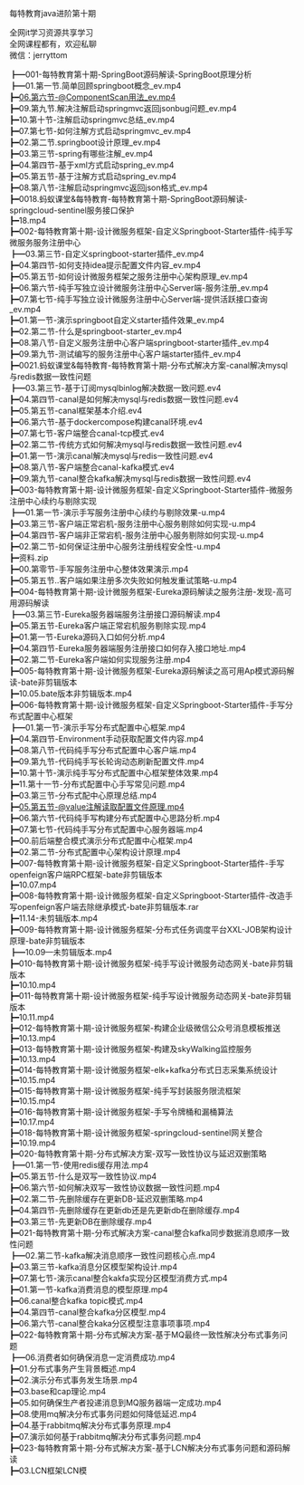 每特教育java进阶第十期

全网it学习资源共享学习<br>全网课程都有，欢迎私聊<br>微信：jerryttom<br>

┣━001-每特教育第十期-SpringBoot源码解读-SpringBoot原理分析<br> ┣━01.第一节.简单回顾springboot概念_ev.mp4<br> ┣━06.第六节-@ComponentScan用法_ev.mp4<br> ┣━09.第九节.解决注解启动springmvc返回jsonbug问题_ev.mp4<br> ┣━10.第十节-注解启动springmvc总结_ev.mp4<br> ┣━07.第七节-如何注解方式启动springmvc_ev.mp4<br> ┣━02.第二节.springboot设计原理_ev.mp4<br> ┣━03.第三节-spring有哪些注解_ev.mp4<br> ┣━04.第四节-基于xml方式启动spring_ev.mp4<br> ┣━05.第五节-基于注解方式启动spring_ev.mp4<br> ┣━08.第八节-注解启动springmvc返回json格式_ev.mp4<br> ┣━0018.蚂蚁课堂&amp;每特教育-每特教育第十期-SpringBoot源码解读-springcloud-sentinel服务接口保护<br> ┣━18.mp4<br> ┣━002-每特教育第十期-设计微服务框架-自定义Springboot-Starter插件-纯手写微服务服务注册中心<br> ┣━03.第三节-自定义springboot-starter插件_ev.mp4<br> ┣━04.第四节-如何支持idea提示配置文件内容_ev.mp4<br> ┣━05.第五节-如何设计微服务框架之服务注册中心架构原理_ev.mp4<br> ┣━06.第六节-纯手写独立设计微服务注册中心Server端-服务注册_ev.mp4<br> ┣━07.第七节-纯手写独立设计微服务注册中心Server端-提供活跃接口查询_ev.mp4<br> ┣━01.第一节-演示springboot自定义starter插件效果_ev.mp4<br> ┣━02.第二节-什么是springboot-starter_ev.mp4<br> ┣━08.第八节-自定义服务注册中心客户端springboot-starter插件_ev.mp4<br> ┣━09.第九节-测试编写的服务注册中心客户端starter插件_ev.mp4<br> ┣━0021.蚂蚁课堂&amp;每特教育-每特教育第十期-分布式解决方案-canal解决mysql与redis数据一致性问题<br> ┣━03.第三节-基于订阅mysqlbinlog解决数据一致问题.ev4<br> ┣━04.第四节-canal是如何解决mysql与redis数据一致性问题.ev4<br> ┣━05.第五节-canal框架基本介绍.ev4<br> ┣━06.第六节-基于dockercompose构建canal环境.ev4<br> ┣━07.第七节-客户端整合canal-tcp模式.ev4<br> ┣━02.第二节-传统方式如何解决mysql与redis数据一致性问题.ev4<br> ┣━01.第一节-演示canal解决mysql与redis一致性问题.ev4<br> ┣━08.第八节-客户端整合canal-kafka模式.ev4<br> ┣━09.第九节-canal整合kafka解决mysql与redis数据一致性问题.ev4<br> ┣━003-每特教育第十期-设计微服务框架-自定义Springboot-Starter插件-微服务注册中心续约与剔除实现<br> ┣━01.第一节-演示手写服务注册中心续约与剔除效果-u.mp4<br> ┣━03.第三节-客户端正常宕机-服务注册中心服务剔除如何实现-u.mp4<br> ┣━04.第四节-客户端非正常宕机-服务注册中心服务剔除如何实现-u.mp4<br> ┣━02.第二节-如何保证注册中心服务注册线程安全性-u.mp4<br> ┣━资料.zip<br> ┣━00.第零节-手写服务注册中心整体效果演示.mp4<br> ┣━05.第五节..客户端如果注册多次失败如何触发重试策略-u.mp4<br> ┣━004-每特教育第十期-设计微服务框架-Eureka源码解读之服务注册-发现-高可用源码解读<br> ┣━03.第三节-Eureka服务器端服务注册接口源码解读.mp4<br> ┣━05.第五节-Eureka客户端正常宕机服务剔除实现.mp4<br> ┣━01.第一节-Eureka源码入口如何分析.mp4<br> ┣━04.第四节-Eureka服务器端服务注册接口如何存入接口地址.mp4<br> ┣━02.第二节-Eureka客户端如何实现服务注册.mp4<br> ┣━005-每特教育第十期-设计微服务框架-Eureka源码解读之高可用Ap模式源码解读-bate非剪辑版本<br> ┣━10.05.bate版本非剪辑版本.mp4<br> ┣━006-每特教育第十期-设计微服务框架-自定义Springboot-Starter插件-手写分布式配置中心框架<br> ┣━01.第一节-演示手写分布式配置中心框架.mp4<br> ┣━04.第四节-Environment手动获取配置文件内容.mp4<br> ┣━08.第八节-代码纯手写分布式配置中心客户端.mp4<br> ┣━09.第九节-代码纯手写长轮询动态刷新配置文件.mp4<br> ┣━10.第十节-演示纯手写分布式配置中心框架整体效果.mp4<br> ┣━11.第十一节-分布式配置中心手写常见问题.mp4<br> ┣━03.第三节-分布式配中心原理总结.mp4<br> ┣━05.第五节-@value注解读取配置文件原理.mp4<br> ┣━06.第六节-代码纯手写构建分布式配置中心思路分析.mp4<br> ┣━07.第七节-代码纯手写分布式配置中心服务器端.mp4<br> ┣━00.前后端整合模式演示分布式配置中心框架.mp4<br> ┣━02.第二节-分布式配置中心架构设计原理.mp4<br> ┣━007-每特教育第十期-设计微服务框架-自定义Springboot-Starter插件-手写openfeign客户端RPC框架-bate非剪辑版本<br> ┣━10.07.mp4<br> ┣━008-每特教育第十期-设计微服务框架-自定义Springboot-Starter插件-改造手写openfeign客户端去除继承模式-bate非剪辑版本.rar<br> ┣━11.14-未剪辑版本.mp4<br> ┣━009-每特教育第十期-设计微服务框架-分布式任务调度平台XXL-JOB架构设计原理-bate非剪辑版本<br> ┣━10.09—未剪辑版本.mp4<br> ┣━010-每特教育第十期-设计微服务框架-纯手写设计微服务动态网关-bate非剪辑版本<br> ┣━10.10.mp4<br> ┣━011-每特教育第十期-设计微服务框架-纯手写设计微服务动态网关-bate非剪辑版本<br> ┣━10.11.mp4<br> ┣━012-每特教育第十期-设计微服务框架-构建企业级微信公众号消息模板推送<br> ┣━10.13.mp4<br> ┣━013-每特教育第十期-设计微服务框架-构建及skyWalking监控服务<br> ┣━10.13.mp4<br> ┣━014-每特教育第十期-设计微服务框架-elk+kafka分布式日志采集系统设计<br> ┣━10.15.mp4<br> ┣━015-每特教育第十期-设计微服务框架-纯手写封装服务限流框架<br> ┣━10.15.mp4<br> ┣━016-每特教育第十期-设计微服务框架-手写令牌桶和漏桶算法<br> ┣━10.17.mp4<br> ┣━018-每特教育第十期-设计微服务框架-springcloud-sentinel网关整合<br> ┣━10.19.mp4<br> ┣━020-每特教育第十期-分布式解决方案-双写一致性协议与延迟双删策略<br> ┣━01.第一节-使用redis缓存用法.mp4<br> ┣━05.第五节-什么是双写一致性协议.mp4<br> ┣━06.第六节-如何解决双写一致性协议数据一致性问题.mp4<br> ┣━02.第二节-先删除缓存在更新DB-延迟双删策略.mp4<br> ┣━04.第四节-先删除缓存在更新db还是先更新db在删除缓存.mp4<br> ┣━03.第三节-先更新DB在删除缓存.mp4<br> ┣━021-每特教育第十期-分布式解决方案-canal整合kafka同步数据消息顺序一致性问题<br> ┣━02.第二节-kafka解决消息顺序一致性问题核心点.mp4<br> ┣━03.第三节-kafka消息分区模型架构设计.mp4<br> ┣━07.第七节-演示canal整合kakfa实现分区模型消费方式.mp4<br> ┣━01.第一节-kafka消费消息的模型原理.mp4<br> ┣━06.canal整合kafka topic模式.mp4<br> ┣━04.第四节-canal整合kafka分区模型.mp4<br> ┣━06.第六节-canal整合kaka分区模型注意事项事项.mp4<br> ┣━022-每特教育第十期-分布式解决方案-基于MQ最终一致性解决分布式事务问题<br> ┣━06.消费者如何确保消息一定消费成功.mp4<br> ┣━01.分布式事务产生背景概述.mp4<br> ┣━02.演示分布式事务发生场景.mp4<br> ┣━03.base和cap理论.mp4<br> ┣━05.如何确保生产者投递消息到MQ服务器端一定成功.mp4<br> ┣━08.使用mq解决分布式事务问题如何降低延迟.mp4<br> ┣━04.基于rabbitmq解决分布式事务原理.mp4<br> ┣━07.演示如何基于rabbitmq解决分布式事务问题.mp4<br> ┣━023-每特教育第十期-分布式解决方案-基于LCN解决分布式事务问题和源码解读<br> ┣━03.LCN框架LCN模